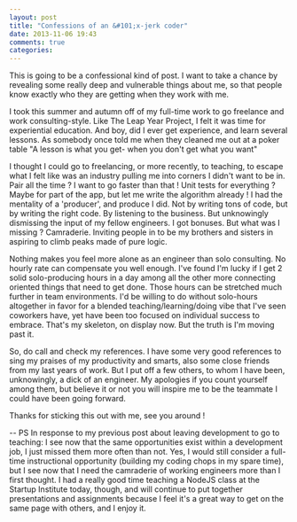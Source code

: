 ```yaml
---
layout: post
title: "Confessions of an &#101;x-jerk coder"
date: 2013-11-06 19:43
comments: true
categories: 
---
```


This is going to be a confessional kind of post. I want to take a chance by revealing some really deep and vulnerable things about me, so that people know exactly who they are getting when they work with me.

I took this summer and autumn off of my full-time work to go freelance and work consulting-style. Like The Leap Year Project, I felt it was time for experiential education. And boy, did I ever get experience, and learn several lessons. As somebody once told me when they cleaned me out at a poker table "A lesson is what you get- when you don't get what you want"

I thought I could go to freelancing, or more recently, to teaching, to escape what I felt like was an industry pulling me into corners I didn't want to be in. Pair all the time ? I want to go faster than that ! Unit tests for everything ? Maybe for part of the app, but let me write the algorithm already ! I had the mentality of a 'producer', and produce I did. Not by writing tons of code, but by writing the right code. By listening to the business. But unknowingly dismissing the input of my fellow engineers. I got bonuses. But what was I missing ? Camraderie. Inviting people in to be my brothers and sisters in aspiring to climb peaks made of pure logic.

Nothing makes you feel more alone as an engineer than solo consulting. No hourly rate can compensate you well enough. I've found I'm lucky if I get 2 solid solo-producing hours in a day among all the other more connecting oriented things that need to get done. Those hours can be stretched much further in team environments. I'd be willing to do without solo-hours altogether in favor for a blended teaching/learning/doing vibe that I've seen coworkers have, yet have been too focused on individual success to embrace. That's my skeleton, on display now. But the truth is I'm moving past it.

So, do call and check my references. I have some very good references to sing my praises of my productivity and smarts, also some close friends from my last years of work. But I put off a few others, to whom I have been, unknowingly, a dick of an engineer. My apologies if you count yourself among them, but believe it or not you will inspire me to be the teammate I could have been going forward.

Thanks for sticking this out with me, see you around !

--
PS In response to my previous post about leaving development to go to teaching: I see now that the same opportunities exist within a development job, I just missed them more often than not. Yes, I would still consider a full-time instructional opportunity (building my coding chops in my spare time), but I see now that I need the camraderie of working engineers more than I first thought. I had a really good time teaching a NodeJS class at the Startup Institute today, though, and will continue to put together presentations and assignments because I feel it's a great way to get on the same page with others, and I enjoy it. 
